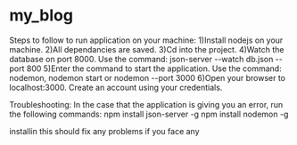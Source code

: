 # my_blog
Steps to follow to run application on your machine:
1)Install nodejs on your machine.
2)All dependancies are saved. 
3)Cd into the project. 4)Watch the database on port 8000. Use the command: json-server --watch db.json --port 800
5)Enter the command to start the application. Use the command: nodemon, nodemon start or nodemon --port 3000
6)Open your browser to localhost:3000. Create an account using your credentials.

Troubleshooting: In the case that the application is giving you an error, run the following commands: 
npm install json-server -g 
npm install nodemon -g

 installin this should fix any problems if you face any 
